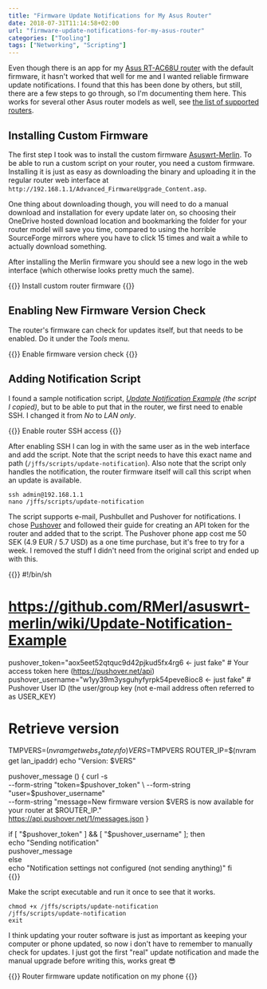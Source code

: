 ```yaml
---
title: "Firmware Update Notifications for My Asus Router"
date: 2018-07-31T11:14:58+02:00
url: "firmware-update-notifications-for-my-asus-router"
categories: ["Tooling"]
tags: ["Networking", "Scripting"]
---
```


Even though there is an app for my [Asus RT-AC68U router][6] with the default firmware, it hasn't worked that well for me and I wanted reliable firmware update notifications. I found that this has been done by others, but still, there are a few steps to go through, so I'm documenting them here. This works for several other Asus router models as well, see [the list of supported routers][8].

## Installing Custom Firmware
The first step I took was to install the custom firmware [Asuswrt-Merlin][1]. To be able to run a custom script on your router, you need a custom firmware. Installing it is just as easy as downloading the binary and uploading it in the regular router web interface at `http://192.168.1.1/Advanced_FirmwareUpgrade_Content.asp`.

One thing about downloading though, you will need to do a manual download and installation for every update later on, so choosing their OneDrive hosted download location and bookmarking the folder for your router model will save you time, compared to using the horrible SourceForge mirrors where you have to click 15 times and wait a while to actually download something.

After installing the Merlin firmware you should see a new logo in the web interface (which otherwise looks pretty much the same).

{{<post-image image="asus-firmware-upload.png" lightbox="true" alt="Asus router web interface for uploading and applying a firmware update">}}
Install custom router firmware
{{</post-image>}}

## Enabling New Firmware Version Check

The router's firmware can check for updates itself, but that needs to be enabled. Do it under the _Tools_ menu.

{{<post-image image="asus-update-notification-enabling.png" alt="Asus router web interface for enabling firmware version check" lightbox="true">}}
Enable firmware version check
{{</post-image>}}

## Adding Notification Script

I found a sample notification script, _[Update Notification Example][2] (the script I copied)_, but to be able to put that in the router, we first need to enable SSH. I changed it from _No_ to _LAN only_.

{{<post-image image="asus-enable-sshd.png" alt="Asus router web interface for enabling SSHD" lightbox="true">}}
Enable router SSH access
{{</post-image>}}

After enabling SSH I can log in with the same user as in the web interface and add the script. Note that the script needs to have this exact name and path (`/jffs/scripts/update-notification`). Also note that the script only handles the notification, the router firmware itself will call this script when an update is available.

```
ssh admin@192.168.1.1
nano /jffs/scripts/update-notification
```

The script supports e-mail, Pushbullet and Pushover for notifications. I chose [Pushover][9] and followed their guide for creating an API token for the router and added that to the script. The Pushover phone app cost me 50 SEK (4.9 EUR / 5.7 USD) as a one time purchase, but it's free to try for a week. I removed the stuff I didn't need from the original script and ended up with this.

{{<highlight bash>}}
#!/bin/sh
# https://github.com/RMerl/asuswrt-merlin/wiki/Update-Notification-Example

pushover_token="aox5eet52qtquc9d42pjkud5fx4rg6 <- just fake"      # Your access token here (https://pushover.net/api)
pushover_username="w1yy39m3ysguhyfyrpk54peve8ioc8 <- just fake"   # Pushover User ID (the user/group key (not e-mail address often referred to as USER_KEY)

# Retrieve version
TMPVERS=$(nvram get webs_state_info)
VERS=$TMPVERS
ROUTER_IP=$(nvram get lan_ipaddr)
echo "Version: $VERS"

pushover_message () {
  curl -s \
    --form-string "token=$pushover_token" \
    --form-string "user=$pushover_username" \
    --form-string "message=New firmware version $VERS is now available for your router at $ROUTER_IP." \
    https://api.pushover.net/1/messages.json
}

if [ "$pushover_token" ] && [ "$pushover_username" ]; then          
  echo "Sending notification"                                       
  pushover_message                                                  
else                                                                
  echo "Notification settings not configured (not sending anything)"
fi                                                                  
{{</highlight>}}

Make the script executable and run it once to see that it works. 

```
chmod +x /jffs/scripts/update-notification
/jffs/scripts/update-notification
exit
```

I think updating your router software is just as important as keeping your computer or phone updated, so now i don't have to remember to manually check for updates. I just got the first "real" update notification and made the manual upgrade before writing this, works great 😎

{{<post-image image="pushover-router-notifications.jpg" alt="Router firmware update notifications in Pushover app on iPhone" lightbox="true">}}
Router firmware update notification on my phone
{{</post-image>}}

[1]: https://asuswrt.lostrealm.ca/
[2]: https://github.com/RMerl/asuswrt-merlin/wiki/Update-Notification-Example
[3]: https://onedrive.live.com/?authkey=%21AJLLKAY--4EBqDo&id=CCE5625ED3599CE0%211444&cid=CCE5625ED3599CE0
[4]: http://192.168.1.1/Tools_OtherSettings.asp#fwcheck
[5]: http://192.168.1.1/Advanced_System_Content.asp
[6]: https://www.asus.com/Networking/RTAC68U/
[7]: https://asuswrt.lostrealm.ca/download
[8]: https://asuswrt.lostrealm.ca/about
[9]: https://pushover.net/
